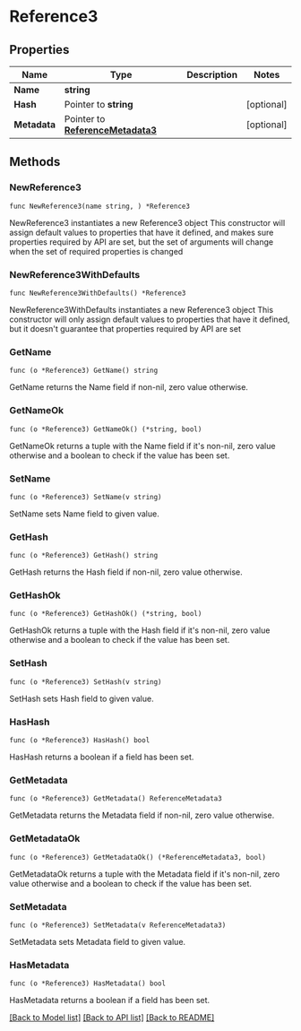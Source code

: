 # Reference3

## Properties

Name | Type | Description | Notes
------------ | ------------- | ------------- | -------------
**Name** | **string** |  | 
**Hash** | Pointer to **string** |  | [optional] 
**Metadata** | Pointer to [**ReferenceMetadata3**](ReferenceMetadata3.md) |  | [optional] 

## Methods

### NewReference3

`func NewReference3(name string, ) *Reference3`

NewReference3 instantiates a new Reference3 object
This constructor will assign default values to properties that have it defined,
and makes sure properties required by API are set, but the set of arguments
will change when the set of required properties is changed

### NewReference3WithDefaults

`func NewReference3WithDefaults() *Reference3`

NewReference3WithDefaults instantiates a new Reference3 object
This constructor will only assign default values to properties that have it defined,
but it doesn't guarantee that properties required by API are set

### GetName

`func (o *Reference3) GetName() string`

GetName returns the Name field if non-nil, zero value otherwise.

### GetNameOk

`func (o *Reference3) GetNameOk() (*string, bool)`

GetNameOk returns a tuple with the Name field if it's non-nil, zero value otherwise
and a boolean to check if the value has been set.

### SetName

`func (o *Reference3) SetName(v string)`

SetName sets Name field to given value.


### GetHash

`func (o *Reference3) GetHash() string`

GetHash returns the Hash field if non-nil, zero value otherwise.

### GetHashOk

`func (o *Reference3) GetHashOk() (*string, bool)`

GetHashOk returns a tuple with the Hash field if it's non-nil, zero value otherwise
and a boolean to check if the value has been set.

### SetHash

`func (o *Reference3) SetHash(v string)`

SetHash sets Hash field to given value.

### HasHash

`func (o *Reference3) HasHash() bool`

HasHash returns a boolean if a field has been set.

### GetMetadata

`func (o *Reference3) GetMetadata() ReferenceMetadata3`

GetMetadata returns the Metadata field if non-nil, zero value otherwise.

### GetMetadataOk

`func (o *Reference3) GetMetadataOk() (*ReferenceMetadata3, bool)`

GetMetadataOk returns a tuple with the Metadata field if it's non-nil, zero value otherwise
and a boolean to check if the value has been set.

### SetMetadata

`func (o *Reference3) SetMetadata(v ReferenceMetadata3)`

SetMetadata sets Metadata field to given value.

### HasMetadata

`func (o *Reference3) HasMetadata() bool`

HasMetadata returns a boolean if a field has been set.


[[Back to Model list]](../README.md#documentation-for-models) [[Back to API list]](../README.md#documentation-for-api-endpoints) [[Back to README]](../README.md)


